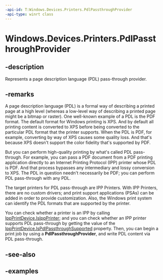```yaml
---
-api-id: T:Windows.Devices.Printers.PdlPassthroughProvider
-api-type: winrt class
---
```


# Windows.Devices.Printers.PdlPassthroughProvider

<!--
public sealed class PdlPassthroughProvider
-->


## -description

Represents a page description language (PDL) pass-through provider.

## -remarks

A page description language (PDL) is a formal way of describing a printed page at a high level (whereas a low-level way of describing a printed page might be a bitmap or raster). One well-known example of a PDL is the PDF format. The default format for Windows printing is XPS. And by default all printing content is converted to XPS before being converted to the particular PDL format that the printer supports. When the PDL is PDF, for example, converting by way of XPS causes some quality loss. And that's because XPS doesn't support the color fidelity that's supported by PDF.

But you can perform high-quality printing by what's called PDL pass-through. For example, you can pass a PDF document from a PDF printing application directly to an Internet Printing Protocol (IPP) printer whose PDL is PDF. And that process bypasses any intermediary and lossy conversion to XPS. The PDL in question needn't necessarily be PDF; you can perform PDL pass-through with any PDL.

The target printers for PDL pass-through are IPP Printers. With IPP Printers, there are no custom drivers; and print support applications (PSAs) can be added in order to provide customization. Also, the Windows print system can identify the PDL formats that are supported by the printer.

You can check whether a printer is an IPP by calling [IppPrintDevice.IsIppPrinter](./ippprintdevice_isippprinter_869798417.md); and you can check whether an IPP printer supports PDL pass-through by getting the value of the [IppPrintDevice.IsPdlPassthroughSupported](./ippprintdevice_ispdlpassthroughsupported_1510208979.md) property. Then, you can begin a print job by using a **PdlPassthroughProvider**, and write PDL content via PDL pass-through.

## -see-also

## -examples
